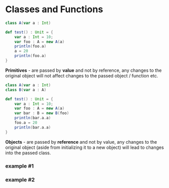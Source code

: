# Classes and Functions

```scala
class A(var a : Int) 

def test() : Unit = {
    var a : Int = 10; 
    var foo : A = new A(a)
    println(foo.a)
    a = 20
    println(foo.a)
}
```

**Primitives** - are passed by **value** and not by reference, any changes to the original object will not affect changes to the passed object / function etc.

```scala
class A(var a : Int) 
class B(var a : A)

def test() : Unit = {
    var a : Int = 10; 
    var foo : A = new A(a)
    var bar : B = new B(foo)
    println(bar.a.a)
    foo.a = 20
    println(bar.a.a)
}
```
**Objects** - are passed by **reference** and not by value, any changes to the original object (aside from initializing it to a new object) will lead to changes into the passed class.

### example #1

<script src="https://scastie.scala-lang.org/0dVaZ3egTJiTEKgvVY4EGA.js?theme=dark"></script>
### example #2
<script src="https://scastie.scala-lang.org/FxTJsMWOQx6qOBHxkKaVHQ.js?theme=dark"></script>